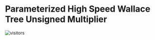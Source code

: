 # Parameterized High Speed Wallace Tree Unsigned Multiplier
![visitors](https://visitor-badge.glitch.me/badge?page_id=Soham-coder-Wallace_tree_mult)
